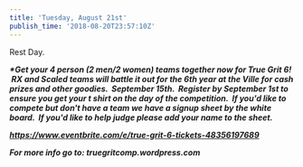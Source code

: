 ```yaml
---
title: 'Tuesday, August 21st'
publish_time: '2018-08-20T23:57:10Z'
---
```


Rest Day.

***\*Get your 4 person (2 men/2 women) teams together now for True Grit
6!  RX and Scaled teams will battle it out for the 6th year at the Ville
for cash prizes and other goodies.  September 15th.  Register by
September 1st to ensure you get your t shirt on the day of the
competition.  If you'd like to compete but don't have a team we have a
signup sheet by the white board.  If you'd like to help judge please add
your name to the sheet.***

***<https://www.eventbrite.com/e/true-grit-6-tickets-48356197689>***

***For more info go to: truegritcomp.wordpress.com***
